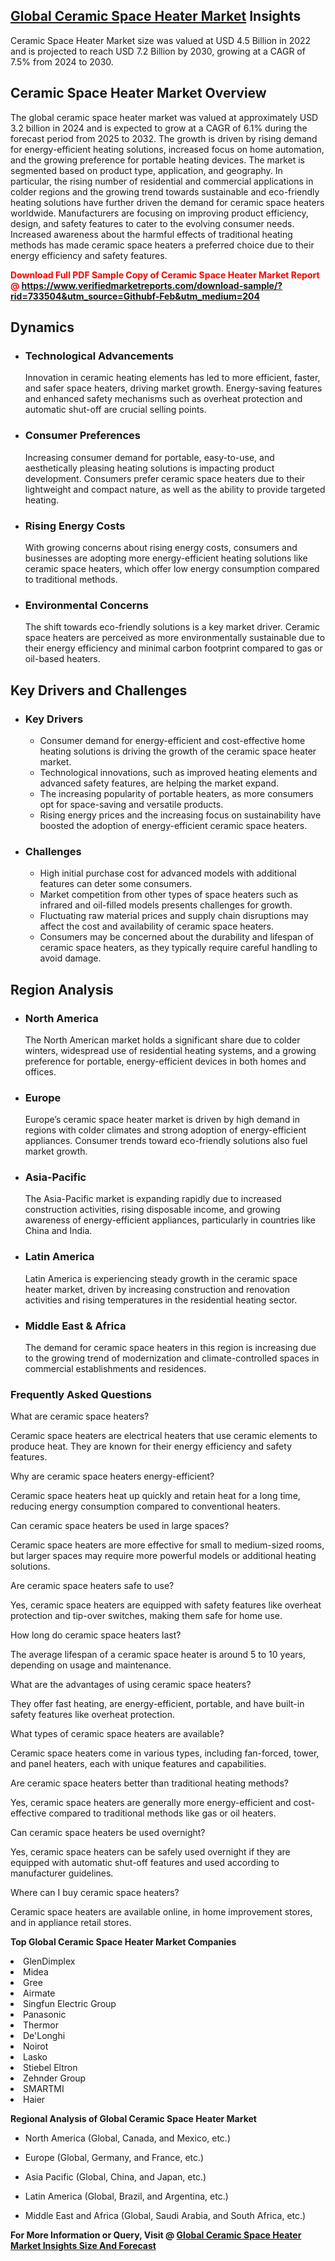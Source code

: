 <h2><a href="https://www.verifiedmarketreports.com/download-sample/?rid=733504&amp;utm_source=Githubf&amp;utm_medium=204" target="_blank">Global Ceramic Space Heater Market</a> Insights</h2><p>Ceramic Space Heater Market size was valued at USD 4.5 Billion in 2022 and is projected to reach USD 7.2 Billion by 2030, growing at a CAGR of 7.5% from 2024 to 2030.</p><p> <h2>Ceramic Space Heater Market Overview</h2> <p>The global ceramic space heater market was valued at approximately USD 3.2 billion in 2024 and is expected to grow at a CAGR of 6.1% during the forecast period from 2025 to 2032. The growth is driven by rising demand for energy-efficient heating solutions, increased focus on home automation, and the growing preference for portable heating devices. The market is segmented based on product type, application, and geography. In particular, the rising number of residential and commercial applications in colder regions and the growing trend towards sustainable and eco-friendly heating solutions have further driven the demand for ceramic space heaters worldwide. Manufacturers are focusing on improving product efficiency, design, and safety features to cater to the evolving consumer needs. Increased awareness about the harmful effects of traditional heating methods has made ceramic space heaters a preferred choice due to their energy efficiency and safety features.</p> <p><strong><p><span class=""><span style="color: #ff0000;"><strong>Download Full PDF Sample Copy of Ceramic Space Heater Market Report</strong> @ </span><a href="https://www.verifiedmarketreports.com/download-sample/?rid=733504&amp;utm_source=Githubf-Feb&amp;utm_medium=204" target="_blank">https://www.verifiedmarketreports.com/download-sample/?rid=733504&amp;utm_source=Githubf-Feb&amp;utm_medium=204</a></span></p></strong></p> <h2>Dynamics</h2> <ul> <li><h3>Technological Advancements</h3> Innovation in ceramic heating elements has led to more efficient, faster, and safer space heaters, driving market growth. Energy-saving features and enhanced safety mechanisms such as overheat protection and automatic shut-off are crucial selling points.</li> <li><h3>Consumer Preferences</h3> Increasing consumer demand for portable, easy-to-use, and aesthetically pleasing heating solutions is impacting product development. Consumers prefer ceramic space heaters due to their lightweight and compact nature, as well as the ability to provide targeted heating.</li> <li><h3>Rising Energy Costs</h3> With growing concerns about rising energy costs, consumers and businesses are adopting more energy-efficient heating solutions like ceramic space heaters, which offer low energy consumption compared to traditional methods.</li> <li><h3>Environmental Concerns</h3> The shift towards eco-friendly solutions is a key market driver. Ceramic space heaters are perceived as more environmentally sustainable due to their energy efficiency and minimal carbon footprint compared to gas or oil-based heaters.</li> </ul> <h2>Key Drivers and Challenges</h2> <ul> <li><h3>Key Drivers</h3> <ul> <li>Consumer demand for energy-efficient and cost-effective home heating solutions is driving the growth of the ceramic space heater market.</li> <li>Technological innovations, such as improved heating elements and advanced safety features, are helping the market expand.</li> <li>The increasing popularity of portable heaters, as more consumers opt for space-saving and versatile products.</li> <li>Rising energy prices and the increasing focus on sustainability have boosted the adoption of energy-efficient ceramic space heaters.</li> </ul> </li> <li><h3>Challenges</h3> <ul> <li>High initial purchase cost for advanced models with additional features can deter some consumers.</li> <li>Market competition from other types of space heaters such as infrared and oil-filled models presents challenges for growth.</li> <li>Fluctuating raw material prices and supply chain disruptions may affect the cost and availability of ceramic space heaters.</li> <li>Consumers may be concerned about the durability and lifespan of ceramic space heaters, as they typically require careful handling to avoid damage.</li> </ul> </li> </ul> <h2>Region Analysis</h2> <ul> <li><h3>North America</h3> The North American market holds a significant share due to colder winters, widespread use of residential heating systems, and a growing preference for portable, energy-efficient devices in both homes and offices.</li> <li><h3>Europe</h3> Europe’s ceramic space heater market is driven by high demand in regions with colder climates and strong adoption of energy-efficient appliances. Consumer trends toward eco-friendly solutions also fuel market growth.</li> <li><h3>Asia-Pacific</h3> The Asia-Pacific market is expanding rapidly due to increased construction activities, rising disposable income, and growing awareness of energy-efficient appliances, particularly in countries like China and India.</li> <li><h3>Latin America</h3> Latin America is experiencing steady growth in the ceramic space heater market, driven by increasing construction and renovation activities and rising temperatures in the residential heating sector.</li> <li><h3>Middle East & Africa</h3> The demand for ceramic space heaters in this region is increasing due to the growing trend of modernization and climate-controlled spaces in commercial establishments and residences.</li> </ul> <h3>Frequently Asked Questions</h3> <p>What are ceramic space heaters?</p> <p>Ceramic space heaters are electrical heaters that use ceramic elements to produce heat. They are known for their energy efficiency and safety features.</p> <p>Why are ceramic space heaters energy-efficient?</p> <p>Ceramic space heaters heat up quickly and retain heat for a long time, reducing energy consumption compared to conventional heaters.</p> <p>Can ceramic space heaters be used in large spaces?</p> <p>Ceramic space heaters are more effective for small to medium-sized rooms, but larger spaces may require more powerful models or additional heating solutions.</p> <p>Are ceramic space heaters safe to use?</p> <p>Yes, ceramic space heaters are equipped with safety features like overheat protection and tip-over switches, making them safe for home use.</p> <p>How long do ceramic space heaters last?</p> <p>The average lifespan of a ceramic space heater is around 5 to 10 years, depending on usage and maintenance.</p> <p>What are the advantages of using ceramic space heaters?</p> <p>They offer fast heating, are energy-efficient, portable, and have built-in safety features like overheat protection.</p> <p>What types of ceramic space heaters are available?</p> <p>Ceramic space heaters come in various types, including fan-forced, tower, and panel heaters, each with unique features and capabilities.</p> <p>Are ceramic space heaters better than traditional heating methods?</p> <p>Yes, ceramic space heaters are generally more energy-efficient and cost-effective compared to traditional methods like gas or oil heaters.</p> <p>Can ceramic space heaters be used overnight?</p> <p>Yes, ceramic space heaters can be safely used overnight if they are equipped with automatic shut-off features and used according to manufacturer guidelines.</p> <p>Where can I buy ceramic space heaters?</p> <p>Ceramic space heaters are available online, in home improvement stores, and in appliance retail stores.</p> </p><p><strong>Top Global Ceramic Space Heater Market Companies</strong></p><div data-test-id=""><p><li>GlenDimplex</li><li> Midea</li><li> Gree</li><li> Airmate</li><li> Singfun Electric Group</li><li> Panasonic</li><li> Thermor</li><li> De'Longhi</li><li> Noirot</li><li> Lasko</li><li> Stiebel Eltron</li><li> Zehnder Group</li><li> SMARTMI</li><li> Haier</li></p><div><strong>Regional Analysis of&nbsp;Global Ceramic Space Heater Market</strong></div><ul><li dir="ltr"><p dir="ltr">North America&nbsp;(Global, Canada, and Mexico, etc.)</p></li><li dir="ltr"><p dir="ltr">Europe (Global, Germany, and France, etc.)</p></li><li dir="ltr"><p dir="ltr">Asia Pacific&nbsp;(Global, China, and Japan, etc.)</p></li><li dir="ltr"><p dir="ltr">Latin America&nbsp;(Global, Brazil, and Argentina, etc.)</p></li><li dir="ltr">Middle East and Africa&nbsp;(Global, Saudi Arabia, and South Africa, etc.)</li></ul><p><strong>For More Information or Query, Visit @&nbsp;</strong><strong><a href="https://www.verifiedmarketreports.com/product/ceramic-space-heater-market/?utm_source=Githubf&amp;utm_medium=204" target="_blank">Global Ceramic Space Heater Market Insights Size And Forecast</a></strong></p></div>
